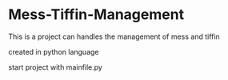 # Mess-Tiffin-Management
This is a project can handles the management of mess and tiffin

created in python language

start project with mainfile.py

